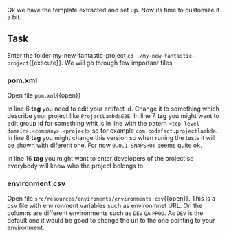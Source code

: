 Ok we have the template extracted and set up. Now its time to customize it a bit.

## Task

Enter the folder my-new-fantastic-project `cd ./my-new-fantastic-project`{{execute}}.
We will go through few important files

### pom.xml
Open file `pom.xml`{{open}}

In line 6 **<artifactId> tag** you need to edit your artifact id. Change it to something which describe your project like `ProjectLambdaE2E`.
In line 7 **<groupId> tag** you might want to edit group id for something whit is in line with the patern `<top-level-domain>.<company>.<project>` so for example `com.codefact.projectlambda`.
In line 8 **<version> tag** you might change this version so when runing the tests it will be shown with diferent one. For now `0.0.1-SNAPSHOT` seems quite ok.

In line 16 **<developers> tag** you might want to enter developers of the project so everybody will know who the project belongs to.

### environment.csv
Open file `src/resources/enviroments/environments.csv`{{open}}.
This is a csv file with environment variables such as environmnet URL. On the columns are different environments such as `DEV` `QA` `PROD`. As `DEV` is the default one it would be good to change the url to the one pointing to your environment.

